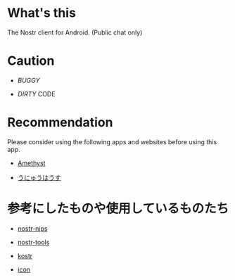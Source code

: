 # What's this

The Nostr client for Android. (Public chat only)

# Caution

- *BUGGY*

- *DIRTY* CODE

# Recommendation

Please consider using the following apps and websites before using this app.

- [Amethyst](https://github.com/vitorpamplona/amethyst)

- [うにゅうはうす](https://github.com/nikolat/unyu-house)

# 参考にしたものや使用しているものたち

- [nostr-nips](https://github.com/nostr-protocol/nips)

- [nostr-tools](https://github.com/nbd-wtf/nostr-tools)

- [kostr](https://github.com/KotlinGeekDev/kostr)

- [icon](https://fonts.google.com/icons)

